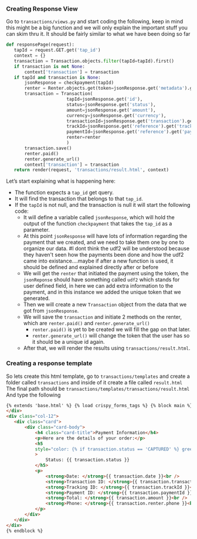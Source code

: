 ### Creating Response View

Go to `transactions/views.py` and start coding the following, keep in mind this might be a big function and we will only explain the important stuff you can skim thru it. It should be fairly similar to what we have been doing so far

```python
def responsePage(request):
   tapId = request.GET.get('tap_id')
   context = {}
   transaction = Transaction.objects.filter(tapId=tapId).first()
   if transaction is not None:
       context['transaction'] = transaction
   if tapId and transaction is None:
       jsonResponse = checkpayment(tapId)
       renter = Renter.objects.get(token=jsonResponse.get('metadata').get('udf2'))
       transaction = Transaction(
                       tapId=jsonResponse.get('id'),
                       status=jsonResponse.get('status'),
                       amount=jsonResponse.get('amount'),
                       currency=jsonResponse.get('currency'),
                       transactionId=jsonResponse.get('transaction').get('authorization_id'),
                       trackId=jsonResponse.get('reference').get('track'),
                       paymentId=jsonResponse.get('reference').get('payment'),
                       renter=renter
                       )
       transaction.save()
       renter.paid()
       renter.generate_url()
       context['transaction'] = transaction
   return render(request, 'transactions/result.html', context)
```

Let’s start explaining what is happening here:
 * The function expects a `tap_id` get query.
 * It will find the transaction that belongs to that `tap_id`.
 * If the `tapId` is not null, and the transaction is null it will start the following code:
     * It will define a variable called `jsonResponse`, which will hold the output of the function `checkpayment` that takes the `tap_id` as a parameter.
     * At this point `jsonResponse` will have lots of information regarding the payment that we created, and we need to take them one by one to organize our data.
     #I dont think the udf2 will be understood because they haven't seen how the payments been done and how the udf2 came into existance....maybe if after a new function is used, it should be defined and explained directly after or before
     * We will get the `renter` that initiated the payment using the token, the `jsonReponse` should have something called `udf2` which stands for user defined field, in here we can add extra information to the payment, and in this instance we added the unique token that we generated.
     * Then we will create a new `Transaction` object from the data that we got from `jsonResponse`.
     * We will save the `transaction` and initiate 2 methods on the renter, which are `renter.paid()` and `renter.generate_url()`
         * `renter.paid()` is yet to be created we will fill the gap on that later.
         * `renter.generate_url()` will change the token that the user has so it should be a unique id again.
     * After that, we will render the results using `transactions/result.html`.

### Creating a response template

So lets create this html template, go to `transactions/templates` and create a folder called `transactions` and inside of it create a file called `result.html`
The final path should be `transactions/templates/transactions/result.html`
And type the following

```html
{% extends 'base.html' %} {% load crispy_forms_tags %} {% block main %}
</div>
<div class="col-12">
   <div class="card">
       <div class="card-body">
           <h4 class="card-title">Payment Information</h4>
           <p>Here are the details of your order:</p>
           <h5
           style="color: {% if transaction.status == 'CAPTURED' %} green {% else %} red {% endif %}"
           >
               Status: {{ transaction.status }}
           </h5>
           <p>
               <strong>Date: </strong>{{ transaction.date }}<br />
               <strong>Transaction ID: </strong>{{ transaction.transactionId }}<br />
               <strong>Tracking ID: </strong>{{ transaction.trackId }}<br />
               <strong>Payment ID: </strong>{{ transaction.paymentId }}<br />
               <strong>Total: </strong>{{ transaction.amount }}<br />
               <strong>Phone: </strong>{{ transaction.renter.phone }}<br />
           </p>
       </div>
   </div>
</div>
{% endblock %}
```
